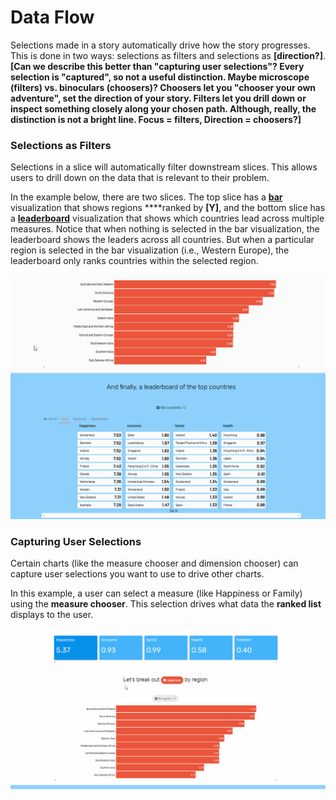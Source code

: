 # Data Flow

Selections made in a story automatically drive how the story progresses. This is done in two ways: selections as filters and selections as **\[direction?\]**. **\[Can we describe this better than "capturing user selections"? Every selection is "captured", so not a useful distinction. Maybe microscope \(filters\) vs. binoculars \(choosers\)? Choosers let you "chooser your own adventure", set the direction of your story. Filters let you drill down or inspect something closely along your chosen path. Although, really, the distinction is not a bright line. Focus = filters, Direction = choosers?\]**

### Selections as Filters

Selections in a slice will automatically filter downstream slices. This allows users to drill down on the data that is relevant to their problem. 

In the example below, there are two slices. The top slice has a [**bar**](../authoring-apps/story-designer/charts/ranked-list.md) visualization that shows regions ****ranked by **\[Y\]**, and the bottom slice has a [**leaderboard**](../authoring-apps/story-designer/charts/leaderboard.md) visualization that shows which countries lead across multiple measures. Notice that when nothing is selected in the bar visualization, the leaderboard shows the leaders across all countries. But when a particular region is selected in the bar visualization \(i.e., Western Europe\), the leaderboard only ranks countries within the selected region. 

![Selections in slices above filter slices below](../.gitbook/assets/data_flow_viz.gif)

### Capturing User Selections

Certain charts \(like the measure chooser and dimension chooser\) can capture user selections you want to use to drive other charts.   
  
In this example, a user can select a measure \(like Happiness or Family\) using the **measure chooser**. This selection drives what data the **ranked list** displays to the user. 

![](../.gitbook/assets/data_flow_dim.gif)



